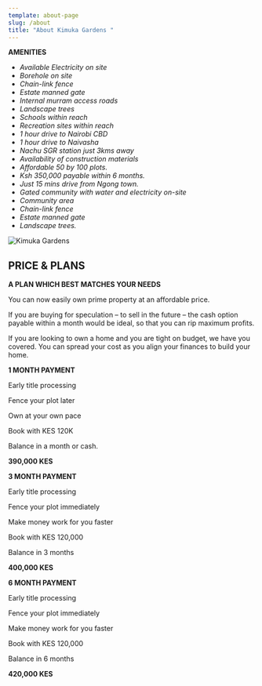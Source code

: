 ```yaml
---
template: about-page
slug: /about
title: "About Kimuka Gardens "
---
```

<!--StartFragment-->

**AMENITIES**

* *Available Electricity on site*
* *Borehole on site*
* *Chain-link fence*
* *Estate manned gate*
* *Internal murram access roads*
* *Landscape trees*
* *Schools within reach*
* *Recreation sites within reach*
* *1 hour drive to Nairobi CBD*
* *1 hour drive to Naivasha*
* *Nachu SGR station just 3kms away*
* *Availability of construction materials*
* *Affordable 50 by 100 plots.*
* *Ksh 350,000 payable within 6 months.*
* *Just 15 mins drive from Ngong town.*
* *Gated community with water and electricity on-site*
* *Community area*
* *Chain-link fence*
* *Estate manned gate*
* *Landscape trees.*

<!--EndFragment-->

![Kimuka Gardens](/assets/b59d3ba3-536f-48f0-91e1-41f90907a86d.jfif "Kimuka")

<!--StartFragment-->

## **PRICE & PLANS**

**A PLAN WHICH BEST MATCHES YOUR NEEDS**

You can now easily own prime property at an affordable price.

If you are buying for speculation – to sell in the future – the cash option payable within a month would be ideal, so that you can rip maximum profits.

If you are looking to own a home and you are tight on budget, we have you covered. You can spread your cost as you align your finances to build your home.

**1 MONTH PAYMENT**

Early title processing

Fence your plot later

Own at your own pace

Book with KES 120K

Balance in a month or cash.

**390,000 KES**

**3 MONTH PAYMENT**

Early title processing

Fence your plot immediately

Make money work for you faster

Book with KES 120,000

Balance in 3 months

**400,000 KES**

**6 MONTH PAYMENT**

Early title processing

Fence your plot immediately

Make money work for you faster

Book with KES 120,000

Balance in 6 months

**420,000 KES**

<!--EndFragment-->